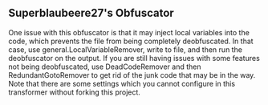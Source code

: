 ## Superblaubeere27's Obfuscator
One issue with this obfuscator is that it may inject local variables into the code, which prevents the file from being completely deobfuscated. In that case, use general.LocalVariableRemover, write to file, and then run the deobfuscator on the output. If you are still having issues with some features not being deobfuscated, use DeadCodeRemover and then RedundantGotoRemover to get rid of the junk code that may be in the way. Note that there are some settings which you cannot configure in this transformer without forking this project.